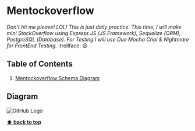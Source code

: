 # Mentockoverflow

*Don't hit me please! LOL! This is just daily practice. This time, I will make mini StackOverflow using Express JS (JS Framework), Sequelize (ORM), PostgreSQL (Database). For Testing I will use Duo Mocha Chai & Nightmare for FrontEnd Testing.* :trollface: :laughing:

## Table of Contents
1. [Mentockoverflow Schema Diagram](#Diagram)

## Diagram
![GitHub Logo](/server/assets/Mentockoverflow.png)

**[⬆ back to top](#table-of-contents)**
